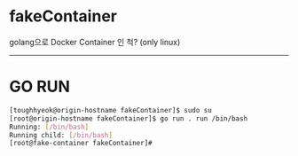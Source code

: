 # fakeContainer
golang으로 Docker Container 인 척?
(only linux)

---

# GO RUN
```bash
[toughhyeok@origin-hostname fakeContainer]$ sudo su
[root@origin-hostname fakeContainer]$ go run . run /bin/bash
Running: [/bin/bash]
Running child: [/bin/bash]
[root@fake-container fakeContainer]# 
```
